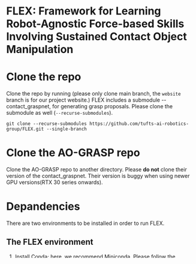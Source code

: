 # FLEX:  Framework for Learning Robot-Agnostic Force-based Skills Involving Sustained Contact Object Manipulation 

# Clone the repo
Clone the repo by running \(please only clone main branch, the ```website``` branch is for our project website.\)
FLEX includes a submodule -- contact_graspnet, for generating grasp proposals. Please clone the submodule as well \(```--recurse-submodules```\).
```
git clone --recurse-submodules https://github.com/tufts-ai-robotics-group/FLEX.git --single-branch
```

# Clone the AO-GRASP repo
Clone the AO-GRASP repo to another directory. Please **do not** clone their version of the contact_graspnet. Their version is buggy when using newer GPU versions\(RTX 30 series onwards\).
 
# Depandencies
There are two environments to be installed in order to run FLEX. 
## The FLEX environment
1. Install Conda; here, we recommend Miniconda.
   Please follow the instructions on their website for installing Miniconda. [Link](https://docs.anaconda.com/miniconda/miniconda-install/)
2. Create the main FLEX environment by running
   ```
   conda env create --name flex --file=environments.yml
   ```
3. Create the environment for contact_graspnet. This is because contact_graspnet relies on a different version of CUDA compared to FLEX, thus to environments must by separated.
   ```
   cd flex/grasps/aograsp/contact_graspnet/
   conda env create --name cgn --file cgn_env_rtx30.yml
   ```
   Note that this environment **MUST** be named as ```cgn```, since there will be a script to launch this environment when running grasp module.

# Installing the packages. 
1. Install AO-GRASP by going into the root directory of the cloned ao-grasp package and run. You don't have to reinstall their dependencies because they are already included in the requirements for our ```flex``` environment.
```
conda activate flex
pip install -e .
```
2.  Install PointNet++ for AO-GRASP.
   ```
   cd aograsp/models/Pointnet2_PyTorch/
   pip install -e .
   cd pointnet2_ops_lib/
   pip install -e .
   ```
3. Install FLEX.
   Go into the root directory of the cloned FLEX package and run
   ```
   pip install -e .
   ```

# Fixing issue for rendering

Sometimes Robosuite \(The robot simulator that we use\) faces rendering issues.
Type this in the terminal before running code to get around the OpenGL issue

```export MUJOCO_GL="osmesa"```

To permanently eliminate this issue, add the above line to your ```.bashrc``` file. 

# Try it out!
You can use the trained policies and check their performance by running:
```
conda activate flex
cd flex/
python scripts/parallel_test.py
```

Or, you can train the policy yourself by running:
```
conda activate flex
cd flex/
python scripts/parallel_train.py
```
